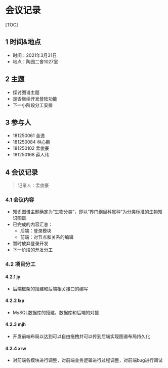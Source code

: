 # 会议记录

[TOC]

## 1 时间&地点

- 时间：2021年3月31日
- 地点：陶园二舍1027室

## 2 主题

- 探讨图谱主题
- 是否继续开发登陆功能
- 下一小阶段分工安排

## 3 参与人

- 181250061 金逸
- 181250084 林心鹏
- 181250102 孟俊豪
- 181250168 薛人玮

## 4 会议记录

> 记录人：孟俊豪

### 4.1 会议内容

* 知识图谱主题确定为“生物分类”，即以“界门纲目科属种”为分类标准的生物知识图谱
* 已完成的内容汇总：
  * 后端：登录模块
  * 前端：对节点和关系的编辑
* 暂时放弃登录开发
* 下一阶段的开发分工

### 4.2 项目分工

#### 4.2.1 jy

- 后端框架的搭建和后端相关接口的编写

#### 4.2.2 lxp

- MySQL数据库的搭建，数据库和后端的对接

#### 4.2.3 mjh

- 开发前端布局以达到可以自由拖拽并可以传到后端实现图谱布局持久化

#### 4.2.4 xrw

- 对前端各模块进行调整，对前端业务逻辑进行过程调整，对前端bug进行调试